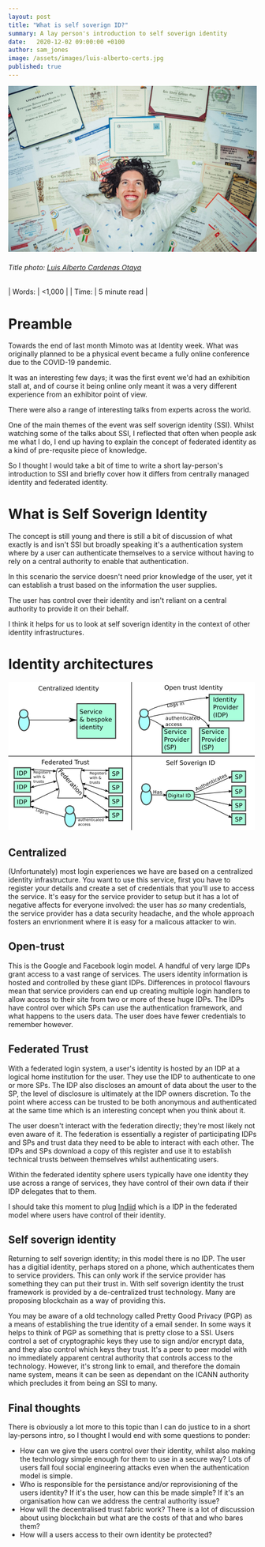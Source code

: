 ```yaml
---
layout: post
title: "What is self soverign ID?"
summary: A lay person's introduction to self soverign identity
date:   2020-12-02 09:00:00 +0100
author: sam_jones
image: /assets/images/luis-alberto-certs.jpg
published: true
---
```


![a person amoungst their papers](/assets/images/luis-alberto-certs.jpg)
###### Title photo: [Luis Alberto Cardenas Otaya](https://www.pexels.com/@luis-alberto-cardenas-otaya-2321018)

| Words: | <1,000 |
| Time:  | 5 minute read |


# Preamble

Towards the end of last month Mimoto was at Identity week. What was originally
planned to be a physical event became a fully online conference due to the
COVID-19 pandemic.

It was an interesting few days; it was the first event we'd had an exhibition
stall at, and of course it being online only meant it was a very different
experience from an exhibitor point of view.

There were also a range of interesting talks from experts across the world.

One of the main themes of the event was self soverign identity (SSI).  Whilst
watching some of the talks about SSI, I reflected that often when people ask me
what I do, I end up having to explain the concept of federated identity as a
kind of pre-requsite piece of knowledge.

So I thought I would take a bit of time to write a short lay-person's
introduction to SSI and briefly cover how it differs from centrally managed
identity and federated identity.

# What is Self Soverign Identity

The concept is still young and there is still a bit of discussion of what
exactly is and isn't SSI but broadly speaking it's a authentication system
where by a user can authenticate themselves to a service without having to rely
on a central authority to enable that authentication.

In this scenario the service doesn't need prior knowledge of the user, yet it
can establish a trust based on the information the user supplies.

The user has control over their identity and isn't reliant on a central
authority to provide it on their behalf.

I think it helps for us to look at self soverign identity in the context of other identity infrastructures.

# Identity architectures

![identity architectures diagram](/assets/images/id-architectures.png)

## Centralized

(Unfortunately) most login experiences we have are based on a centralized
identity infrastructure. You want to use this service, first you have to
register your details and create a set of credentials that you'll use to access
the service. It's easy for the service provider to setup but it has a lot of
negative affects for everyone involved: the user has _so_ many credentials, the
service provider has a data security headache, and the whole approach fosters
an envrionment where it is easy for a malicous attacker to win.

## Open-trust

This is the Google and Facebook login model. A handful of very large IDPs grant
access to a vast range of services. The users identity information is
hosted and controlled by these giant IDPs. Differences in protocol flavours
mean that service providers can end up creating multiple login handlers to
allow access to their site from two or more of these huge IDPs. The IDPs
have control over which SPs can use the authentication framework, and what
happens to the users data. The user does have fewer credentials to remember
however.

## Federated Trust

With a federated login system, a user's identity is hosted by an IDP at a
logical home institution for the user. They use the IDP to authenticate to one
or more SPs. The IDP also discloses an amount of data about the user to the SP,
the level of disclosure is ultimately at the IDP owners discretion. To the
point where access can be trusted to be both anonymous and authenticated at the
same time which is an interesting concept when you think about it.

The user doesn't interact with the federation directly; they're most likely not
even aware of it. The federation is essentially a register of participating
IDPs and SPs and trust data they need to be able to interact with each other.
The IDPs and SPs download a copy of this register and use it to establish
technical trusts between themselves whilst authenticating users.

Within the federated identity sphere users typically have one identity they use
across a range of services, they have control of their own data if their IDP
delegates that to them.

I should take this moment to plug [Indiid](https://indiid.net) which is a IDP
in the federated model where users have control of their identity.

## Self soverign identity

Returning to self soverign identity; in this model there is no IDP. The user
has a digitial identity, perhaps stored on a phone, which authenticates them to
service providers. This can only work if the service provider has something
they can put their trust in. With self soverign identity the trust framework is
provided by a de-centralized trust technology. Many are proposing blockchain as
a way of providing this.

You may be aware of a old technology called Pretty Good Privacy (PGP) as a
means of establishing the true identity of a email sender. In some ways it
helps to think of PGP as something that is pretty close to a SSI. Users control
a set of cryptographic keys they use to sign and/or encrypt data, and they also
control which keys they trust. It's a peer to peer model with no immediately
apparent central authority that controls access to the technology. However,
it's strong link to email, and therefore the domain name system, means it can
be seen as dependant on the ICANN authority which precludes it from being an
SSI to many.

## Final thoughts

There is obviously a lot more to this topic than I can do justice to in a short
lay-persons intro, so I thought I would end with some questions to ponder:

 * How can we give the users control over their identity, whilst also making the technology simple enough for them to use in a secure way? Lots of users fall foul social engineering attacks even when the authentication model is simple.
 * Who is responsible for the persistance and/or reprovisioning of the users identity? If it's the user, how can this be made simple? If it's an organisation how can we address the central authority issue?
 * How will the decentralised trust fabric work? There is a lot of discussion about using blockchain but what are the costs of that and who bares them?
 * How will a users access to their own identity be protected?



